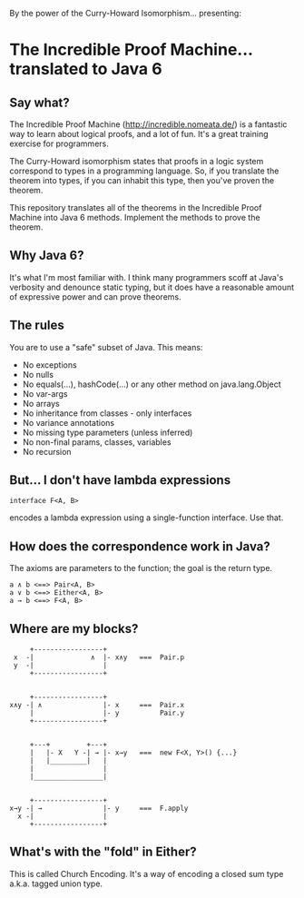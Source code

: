 By the power of the Curry-Howard Isomorphism... presenting:

The Incredible Proof Machine... translated to Java 6
====================================================

Say what?
---------

The Incredible Proof Machine (http://incredible.nomeata.de/) 
is a fantastic way to learn about logical proofs, 
and a lot of fun. It's a great training exercise for programmers. 

The Curry-Howard isomorphism states that proofs in a logic system correspond
to types in a programming language. So, if you translate the theorem into types, 
if you can inhabit this type, then you've proven the theorem.

This repository translates all of the theorems in the Incredible Proof Machine
into Java 6 methods. Implement the methods to prove the theorem.

Why Java 6?
-----------

It's what I'm most familiar with. I think many programmers scoff at 
Java's verbosity and denounce static typing, but it does have a reasonable
amount of expressive power and can prove theorems.

The rules
---------

You are to use a "safe" subset of Java. This means:

- No exceptions
- No nulls
- No equals(...), hashCode(...) or any other method on java.lang.Object
- No var-args
- No arrays
- No inheritance from classes - only interfaces
- No variance annotations
- No missing type parameters (unless inferred)
- No non-final params, classes, variables
- No recursion

But... I don't have lambda expressions
--------------------------------------

    interface F<A, B> 
     
encodes a lambda expression 
using a single-function interface. 
Use that. 

How does the correspondence work in Java?
-----------------------------------------

The axioms are parameters to the function; the goal is the return type.

    a ∧ b <==> Pair<A, B>
    a ∨ b <==> Either<A, B>
    a → b <==> F<A, B>


Where are my blocks?
--------------------

         +-----------------+
     x  -|              ∧  |- x∧y   ===  Pair.p  
     y  -|                 |
         +-----------------+


         +-----------------+
    x∧y -| ∧               |- x     ===  Pair.x  
         |                 |- y          Pair.y
         +-----------------+


         +---+         +---+
         |   |- X   Y -| → |- x→y   ===  new F<X, Y>() {...}
         |   |_________|   |
         |                 |
         |_________________|


         +-----------------+
    x→y -| →               |- y     ===  F.apply  
      x -|                 |
         +-----------------+



What's with the "fold" in Either?
---------------------------------

This is called Church Encoding. 
It's a way of encoding a closed sum type a.k.a. tagged union type.


